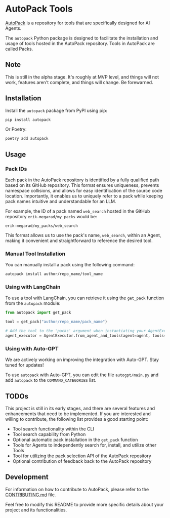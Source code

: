 # AutoPack Tools

[AutoPack](https://autopack.ai) is a repository for tools that are specifically designed for AI Agents.

The `autopack` Python package is designed to facilitate the installation and usage of tools hosted in the AutoPack
repository. Tools in AutoPack are called Packs.

## Note

This is still in the alpha stage. It's roughly at MVP level, and things will not work, features aren't complete, and
things will change. Be forewarned.

## Installation

Install the `autopack` package from PyPI using pip:

```bash
pip install autopack
```

Or Poetry:

```bash
poetry add autopack
```

## Usage

### Pack IDs

Each pack in the AutoPack repository is identified by a fully qualified path based on its GitHub repository. This format
ensures uniqueness, prevents namespace collisions, and allows for easy identification of the source code location.
Importantly, it enables us to uniquely refer to a pack while keeping pack names intuitive and understandable for an LLM.

For example, the ID of a pack named `web_search` hosted in the GitHub repository `erik-megarad/my_packs` would be:

`erik-megarad/my_packs/web_search`

This format allows us to use the pack's name, `web_search`, within an Agent, making it convenient and straightforward
to reference the desired tool.

### Manual Tool Installation

You can manually install a pack using the following command:

```bash
autopack install author/repo_name/tool_name
```

### Using with LangChain

To use a tool with LangChain, you can retrieve it using the `get_pack` function from the `autopack` module:

```python
from autopack import get_pack

tool = get_pack("author/repo_name/pack_name")

# Add the tool to the 'packs' argument when instantiating your AgentExecutor
agent_executor = AgentExecutor.from_agent_and_tools(agent=agent, tools=[tool()])
```

### Using with Auto-GPT

We are actively working on improving the integration with Auto-GPT. Stay tuned for updates!

To use `autopack` with Auto-GPT, you can edit the file `autogpt/main.py` and add `autopack` to the `COMMAND_CATEGORIES`
list.

## TODOs

This project is still in its early stages, and there are several features and enhancements that need to be implemented.
If you are interested and willing to contribute, the following list provides a good starting point:

- Tool search functionality within the CLI
- Tool search capability from Python
- Optional automatic pack installation in the `get_pack` function
- Tools for Agents to independently search for, install, and utilize other Tools
- Tool for utilizing the pack selection API of the AutoPack repository
- Optional contribution of feedback back to the AutoPack repository

## Development

For information on how to contribute to AutoPack, please refer to the [CONTRIBUTING.md](CONTRIBUTING.md) file.

Feel free to modify this README to provide more specific details about your project and its functionalities.